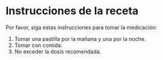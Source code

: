 # Instrucciones de la receta

Por favor, siga estas instrucciones para tomar la medicación:

1. Tomar una pastilla por la mañana y una por la noche.
2. Tomar con comida.
3. No exceder la dosis recomendada.
